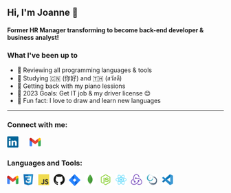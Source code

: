 ## Hi, I'm Joanne 👋

#### Former HR Manager transforming to become back-end developer & business analyst!

### What I've been up to

- 🤖 Reviewing all programming languages & tools
- 🔮 Studying 🇨🇳 (你好) and 🇹🇭 (สวัสดี)
- ️🎹 Getting back with my piano lessions
- ️🥊 2023 Goals: Get IT job & my driver license 😊
- 🎃 Fun fact: I love to draw and learn new languages

---

### Connect with me:

<a href="https://www.linkedin.com/in/joannersq/"><img alt="LinkedIn" src="./elements/linkedin-icon-2.svg" width="26px" style="padding-right:10px;"/></a>
&nbsp;&nbsp;
<img alt="Gmail" src="./elements/official-gmail-icon-2020.svg" width="26px" style="padding-right:10px;"/>

### Languages and Tools:

<img align="left" alt="HTML5" width="26px" src="./elements/official-gmail-icon-2020.svg" style="padding-right:10px;" />
<img align="left" alt="CSS" width="26px" src="./elements/css3-original.svg" style="padding-right:10px;" />
<img align="left" alt="JavaScript" width="26px" src="./elements/javascript-original.svg" style="padding-right:10px;" />
<img align="left" alt="GitHub" width="26px" src="./elements/github-icon-1.svg" style="padding-right:10px;" />
<img align="left" alt="Jira" width="26px" src="./elements/jira-3.svg" style="padding-right:10px;" />
<img align="left" alt="MongoDB" width="26px" src="./elements/mongodb-original.svg" style="padding-right:10px;" />
<img align="left" alt="NodeJS" width="26px" src="./elements/nodejs-original.svg" style="padding-right:10px;" />
<img align="left" alt="React" width="26px" src="./elements/react-original.svg" style="padding-right:10px;" />
<img align="left" alt="Redux" width="26px" src="./elements/redux.svg" style="padding-right:10px;" />
<img align="left" alt="Scrum" width="26px" src="./elements/scrum-1.svg" style="padding-right:10px;" />
<img align="left" alt="VSCode" width="26px" src="./elements/vscode-original.svg" style="padding-right:10px;" />
